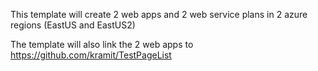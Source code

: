 This template will create 2 web apps and 2 web service plans in 2 azure regions (EastUS and EastUS2)

The template will also link the 2 web apps to https://github.com/kramit/TestPageList

